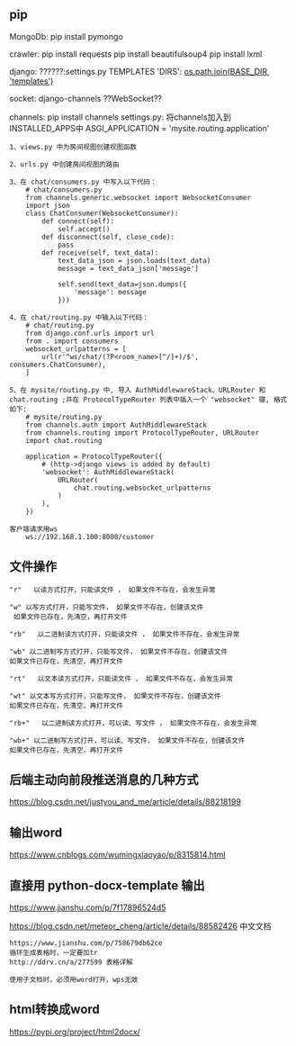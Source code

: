 ## pip 

MongoDb:
pip install pymongo

crawler:
pip install requests
pip install beautifulsoup4
pip install lxml

django:
	??????:settings.py	TEMPLATES	'DIRS': [os.path.join(BASE_DIR, 'templates')](????project????templates?)

socket:
	django-channels	??WebSocket??

channels:
	pip install channels
	settings.py:
		将channels加入到INSTALLED_APPS中
		ASGI_APPLICATION = 'mysite.routing.application'
	
	

	1、views.py 中为房间视图创建视图函数
	
	2、urls.py 中创建房间视图的路由
	
	3、在 chat/consumers.py 中写入以下代码：
		# chat/consumers.py
		from channels.generic.websocket import WebsocketConsumer
		import json
		class ChatConsumer(WebsocketConsumer):
			def connect(self):
				self.accept()
			def disconnect(self, close_code):
				pass
			def receive(self, text_data):
				text_data_json = json.loads(text_data)
				message = text_data_json['message']
	
				self.send(text_data=json.dumps({
					'message': message
				}))
				
	4、在 chat/routing.py 中输入以下代码：
		# chat/routing.py
		from django.conf.urls import url
		from . import consumers
		websocket_urlpatterns = [
			url(r'^ws/chat/(?P<room_name>[^/]+)/$', consumers.ChatConsumer),
		]
		
	5、在 mysite/routing.py 中, 导入 AuthMiddlewareStack、URLRouter 和 chat.routing ;并在 ProtocolTypeRouter 列表中插入一个 "websocket" 键, 格式如下:
		# mysite/routing.py
		from channels.auth import AuthMiddlewareStack
		from channels.routing import ProtocolTypeRouter, URLRouter
		import chat.routing
	
		application = ProtocolTypeRouter({
			# (http->django views is added by default)
			'websocket': AuthMiddlewareStack(
				URLRouter(
					chat.routing.websocket_urlpatterns
				)
			),
		})
	
	客户端请求用ws
		ws://192.168.1.100:8000/customer



## 文件操作

~~~
"r"   以读方式打开，只能读文件 ， 如果文件不存在，会发生异常      

"w" 以写方式打开，只能写文件， 如果文件不存在，创建该文件
 如果文件已存在，先清空，再打开文件

"rb"   以二进制读方式打开，只能读文件 ， 如果文件不存在，会发生异常      

"wb" 以二进制写方式打开，只能写文件， 如果文件不存在，创建该文件
如果文件已存在，先清空，再打开文件

"rt"   以文本读方式打开，只能读文件 ， 如果文件不存在，会发生异常      

"wt" 以文本写方式打开，只能写文件， 如果文件不存在，创建该文件
如果文件已存在，先清空，再打开文件

"rb+"   以二进制读方式打开，可以读、写文件 ， 如果文件不存在，会发生异常      

"wb+" 以二进制写方式打开，可以读、写文件， 如果文件不存在，创建该文件
如果文件已存在，先清空，再打开文件
~~~



## 后端主动向前段推送消息的几种方式

https://blog.csdn.net/justyou_and_me/article/details/88218199



## 输出word

https://www.cnblogs.com/wumingxiaoyao/p/8315814.html



## 直接用 python-docx-template 输出

https://www.jianshu.com/p/7f17896524d5

https://blog.csdn.net/meteor_cheng/article/details/88582426	中文文档

~~~
https://www.jianshu.com/p/758679db62ce
循环生成表格时，一定要加tr
http://ddrv.cn/a/277599	表格详解
~~~

~~~
使用子文档时，必须用word打开，wps无效
~~~





## html转换成word

https://pypi.org/project/html2docx/



